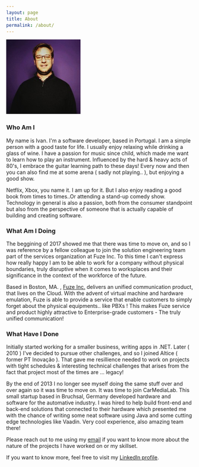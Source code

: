 ```yaml
---
layout: page
title: About
permalink: /about/
---
```


![Ivan Frias](/assets/me.jpg)

### Who Am I

My name is Ivan. I'm a software developer, based in Portugal. I am a simple person with a good taste for life. I usually enjoy relaxing while drinking a glass of wine.
I have a passion for music since child, which made me want to learn how to play an instrument. Influenced by the hard & heavy acts of 80's, I embrace the guitar learning path to these days! Every now and then you can also find me at some arena ( sadly not playing.. ), but enjoying a good show.

Netflix, Xbox, you name it. I am up for it. But I also enjoy reading a good book from times to times..Or attending a stand-up comedy show.
Technology in general is also a passion, both from the consumer standpoint but also from the perspective of someone that is actually capable of building and creating software.

### What Am I Doing

The beggining of 2017 showed me that there was time to move on, and so I was reference by a fellow colleague to join the solution engineering team part of the services organization at Fuze Inc. To this time I can't express how really happy I am to be able to work for a company without physical boundaries, truly disruptive when it comes to worksplaces and their significance in the context of the workforce of the future.

Based in Boston, MA. , [Fuze Inc.](https://www.fuze.com) delivers an unified communication product, that lives on the Cloud. With the advent of virtual machine and hardware emulation, Fuze is able to provide a service that enable customers to simply forget about the physical equipments.. like PBXs ! This makes Fuze service and product highly attractive to Enterprise-grade customers - The truly unified communication!

### What Have I Done

Initially started working for a smaller business, writing apps in .NET. Later ( 2010 ) I've decided to pursue other challenges, and so I joined Altice ( former PT Inovação ). That gave me resillience needed to work on projects with tight schedules & interesting technical challenges that arises from the fact that project most of the times are ... legacy!

By the end of 2013 I no longer see myself doing the same stuff over and over again so it was time to move on. It was time to join CarMediaLab. This small startup based in Bruchsal, Germany developed hardware and software for the automative industry. I was hired to help build front-end and back-end solutions that connected to their hardware which presented me with the chance of writing some neat software using Java and some cutting edge technologies like Vaadin. Very cool experience, also amazing team there!

Please reach out to me using my [email](frias.ivan@gmail.com) if you want to know more about the nature of the projects I have worked on or my skillset.

If you want to know more, feel free to visit my [LinkedIn profile](https://www.linkedin.com/in/ivan-frias-33308610/).
